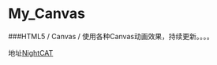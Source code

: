 # My_Canvas
###HTML5 / Canvas / 使用各种Canvas动画效果，持续更新。。。。

地址[NightCAT](http://nightcatsama.com/project/project_page/MyCanvas/index.html)
